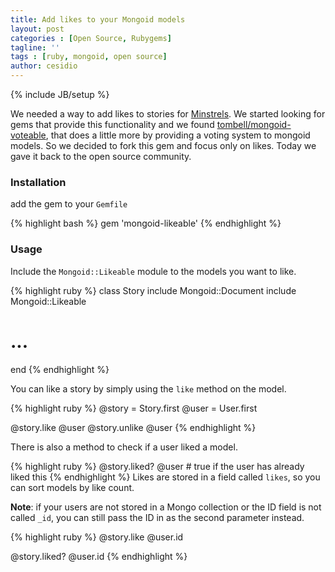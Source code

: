 ```yaml
---
title: Add likes to your Mongoid models
layout: post
categories : [Open Source, Rubygems]
tagline: ''
tags : [ruby, mongoid, open source]
author: cesidio
---
```

{% include JB/setup %}

We needed a way to add likes to stories for <a href="http://beta.minstrels.com">Minstrels</a>. We started looking for gems that provide this functionality and we found <a href="http://github.com/tombell/mongoid-voteable">tombell/mongoid-voteable</a>, that does a little more by providing a voting system to mongoid models. So we decided to fork this gem and focus only on likes. Today we gave it back to the open source community.

<!--more-->

### Installation

add the gem to your `Gemfile`

{% highlight bash %}
gem 'mongoid-likeable'
{% endhighlight %}

### Usage

Include the `Mongoid::Likeable` module to the models you want to like.

{% highlight ruby %}
class Story
  include Mongoid::Document
  include Mongoid::Likeable

  # ...
end
{% endhighlight %}

You can like a story by simply using the `like` method on the model.

{% highlight ruby %}
@story = Story.first
@user = User.first

@story.like @user
@story.unlike @user
{% endhighlight %}

There is also a method to check if a user liked a model.

{% highlight ruby %}
@story.liked? @user # true if the user has already liked this
{% endhighlight %}
Likes are stored in a field called `likes`, so you can sort models by like count.

**Note**: if your users are not stored in a Mongo collection or the ID field is
not called `_id`, you can still pass the ID in as the second parameter instead.

{% highlight ruby %}
@story.like @user.id

@story.liked? @user.id
{% endhighlight %}
